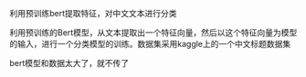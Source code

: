 利用预训练bert提取特征，对中文文本进行分类

利用预训练的Bert模型，从文本提取出一个特征向量，然后以这个特征向量为模型的输入，进行一个分类模型的训练。数据集采用kaggle上的一个中文标题数据集

bert模型和数据太大了，就不传了
